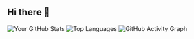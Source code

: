 ## Hi there 👋

<!--
**RubaHoussami/RubaHoussami** is a ✨ _special_ ✨ repository because its `README.md` (this file) appears on your GitHub profile.

Here are some ideas to get you started:

- 🔭 I’m currently working on ...
- 🌱 I’m currently learning ...
- 👯 I’m looking to collaborate on ...
- 🤔 I’m looking for help with ...
- 💬 Ask me about ...
- 📫 How to reach me: ...
- 😄 Pronouns: ...
- ⚡ Fun fact: ...
-->
![Your GitHub Stats](https://github-readme-stats.vercel.app/api?username=RubaHoussami&show_icons=true&theme=white)
![Top Languages](https://github-readme-stats.vercel.app/api/top-langs/?username=RubaHoussami&layout=compact&theme=white)
![GitHub Activity Graph](https://activity-graph.herokuapp.com/graph?username=RubaHoussami&theme=white)
